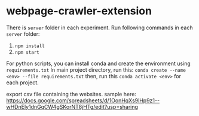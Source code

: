 # webpage-crawler-extension

There is `server` folder in each experiment.
Run following commands in each `server` folder:
1. `npm install`
2.  `npm start`

For python scripts, you can install conda and create the environment using `requirements.txt`
In main project directory, run this:
`conda create --name <env> --file requirements.txt`
then, run this `conda activate <env>` for each project.

export csv file containing the websites.
sample here:
https://docs.google.com/spreadsheets/d/1OonHqXs9lHp9z1--wHDnEly1dnGqCW4gSKorNT8jHTg/edit?usp=sharing
